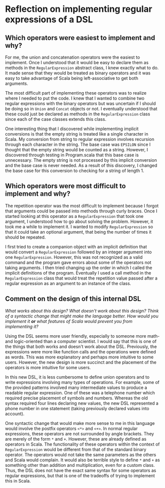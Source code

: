 # Reflection on implementing regular expressions of a DSL

## Which operators were easiest to implement and why?

For me, the union and concatenation operators were the easiest to implement. Once I understood that it would be easy to declare them as methods in the `RegularExpression` abstract class, I knew exactly what to do. It made sense that they would be treated as binary operators and it was easy to take advantage of Scala being left-associative to get both arguments.

The most difficult part of implementing these operators was to realize where I needed to put the code. I knew that I wanted to combine two regular expressions with the binary operators but was uncertain if I should be doing so in `Union` and `Concat` objects or not. I eventually understood that these could just be declared as methods in the `RegularExpression` class since each of the case classes extends this class.

One interesting thing that I discovered while implementing implicit conversions is that the empty string is treated like a single character in Scala. My conversion from string to regular expression involves recursion through each character in the string. The base case was `EPSILON` since I thought that the empty string would be counted as a string. However, I discovered through testing in Program.scala that this base case is unnecessary. The empty string is not processed by this implicit conversion and the base case is never needed. As a result of this discovery, I changed the base case for this conversion to checking for a string of length 1.

## Which operators were most difficult to implement and why?

The repetition operator was the most difficult to implement because I forgot that arguments could be passed into methods through curly braces. Once I started looking at this operator as a `RegularExpression` that took one argument, I understood how to go about solving the problem. However, it took me a while to implement it. I wanted to modify `RegularExpression` so that it could take an optional argument, that being the number of times it should be repeated. 

I first tried to create a companion object with an implicit definition that would convert a `RegularExpression` followed by an integer argument into one `RegularExpression`. However, this was not recognized as a valid command and the program gave errors about some of the operators not taking arguments. I then tried changing up the order in which I called the implicit definitions of the program. Eventually I used a call method in the `RegularExpression` class that would treat the repetition value passed after a regular expression as an argument to an instance of the class. 

## Comment on the design of this internal DSL

_What works about this design? What doesn't work about this design? Think of a syntactic change that might make the language better. How would you implement it __or__ what features of Scala would prevent you from implementing it?_

Using the DSL seems more user friendly, especially to someone more math- and logic-oriented than a computer scientist. I would say that this is one of the things that both works and doesn't work about the DSL. Previously, the expressions were more like function calls and the operations were defined as words. This was more explanatory and perhaps more intuitive to some users. However, the new design is more succinct and the placement of the operators is more intuitive for some users. 

In this new DSL, it is less cumbersome to define union operators and to write expressions involving many types of operations. For example, some of the provided patterns involved many intermediate values to produce a readable regular expression. One of these was a telephone number which required precise placement of symbols and numbers. Whereas the old syntax required four lines declaring new values, the new DSL represented a phone number in one statement (taking previously declared values into account).

One syntactic change that would make more sense to me in this language would involve the postfix operators `<*>` and `<+>`. In normal regular expressions, these operators are not surrounded by angle brackets. They are merely of the form `*` and `+`. However, these are already defined as operators in Scala. The functionality of these operators within the context of `RegularExpression` would be different from that of the standard binary operator. The operators would not take the same parameters as the others and Scala would complain. It would also be terrible style to define `*` and `+` as something other than addition and multiplication, even for a custom class. Thus, the DSL does not have the exact same syntax for some operators as regular expressions, but that is one of the tradeoffs of trying to implement this in Scala. 
